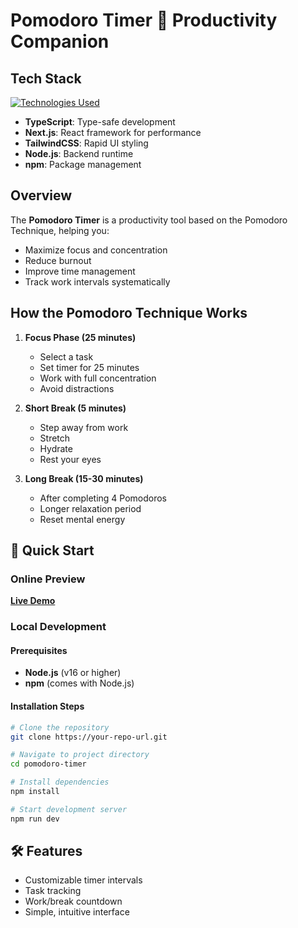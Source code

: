 # Pomodoro Timer 🍅 Productivity Companion

## Tech Stack
[![Technologies Used](https://skillicons.dev/icons?i=react,ts,next,nodejs,npm)](https://skillicons.dev)

- **TypeScript**: Type-safe development
- **Next.js**: React framework for performance
- **TailwindCSS**: Rapid UI styling
- **Node.js**: Backend runtime
- **npm**: Package management

## Overview
The **Pomodoro Timer** is a productivity tool based on the Pomodoro Technique, helping you:
- Maximize focus and concentration
- Reduce burnout
- Improve time management
- Track work intervals systematically

## How the Pomodoro Technique Works
1. **Focus Phase (25 minutes)**
   - Select a task
   - Set timer for 25 minutes
   - Work with full concentration
   - Avoid distractions

2. **Short Break (5 minutes)**
   - Step away from work
   - Stretch
   - Hydrate
   - Rest your eyes

3. **Long Break (15-30 minutes)**
   - After completing 4 Pomodoros
   - Longer relaxation period
   - Reset mental energy

## 🚀 Quick Start

### Online Preview
**[Live Demo](https://pomodoro-app-indol.vercel.app/)**

### Local Development

#### Prerequisites
- **Node.js** (v16 or higher)
- **npm** (comes with Node.js)

#### Installation Steps
```bash
# Clone the repository
git clone https://your-repo-url.git

# Navigate to project directory
cd pomodoro-timer

# Install dependencies
npm install

# Start development server
npm run dev
```

## 🛠 Features
- Customizable timer intervals
- Task tracking
- Work/break countdown
- Simple, intuitive interface
